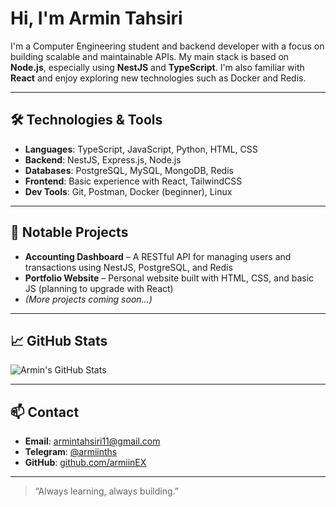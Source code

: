# Hi, I'm Armin Tahsiri

I'm a Computer Engineering student and backend developer with a focus on building scalable and maintainable APIs. My main stack is based on **Node.js**, especially using **NestJS** and **TypeScript**. I'm also familiar with **React** and enjoy exploring new technologies such as Docker and Redis.

---

## 🛠️ Technologies & Tools

- **Languages**: TypeScript, JavaScript, Python, HTML, CSS
- **Backend**: NestJS, Express.js, Node.js
- **Databases**: PostgreSQL, MySQL, MongoDB, Redis
- **Frontend**: Basic experience with React, TailwindCSS
- **Dev Tools**: Git, Postman, Docker (beginner), Linux

---

## 📂 Notable Projects

- **Accounting Dashboard** – A RESTful API for managing users and transactions using NestJS, PostgreSQL, and Redis
- **Portfolio Website** – Personal website built with HTML, CSS, and basic JS (planning to upgrade with React)
- *(More projects coming soon...)*

---

## 📈 GitHub Stats

![Armin's GitHub Stats](https://github-readme-stats.vercel.app/api?username=armintahsiri&show_icons=true&theme=gruvbox)

---

## 📫 Contact

- **Email**: armintahsiri11@gmail.com
- **Telegram**: [@armiinths](https://t.me/armiinths)
- **GitHub**: [github.com/armiinEX](https://github.com/armiinEX)

---

> “Always learning, always building.”
